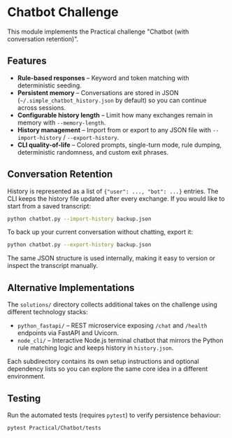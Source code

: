 # Chatbot Challenge

This module implements the Practical challenge "Chatbot (with conversation retention)".

## Features

* **Rule-based responses** – Keyword and token matching with deterministic seeding.
* **Persistent memory** – Conversations are stored in JSON (`~/.simple_chatbot_history.json` by default) so you can continue across sessions.
* **Configurable history length** – Limit how many exchanges remain in memory with `--memory-length`.
* **History management** – Import from or export to any JSON file with `--import-history` / `--export-history`.
* **CLI quality-of-life** – Colored prompts, single-turn mode, rule dumping, deterministic randomness, and custom exit phrases.

## Conversation Retention

History is represented as a list of `{"user": ..., "bot": ...}` entries. The CLI keeps the history file updated after every exchange. If you would like to start from a saved transcript:

```bash
python chatbot.py --import-history backup.json
```

To back up your current conversation without chatting, export it:

```bash
python chatbot.py --export-history backup.json
```

The same JSON structure is used internally, making it easy to version or inspect the transcript manually.

## Alternative Implementations

The `solutions/` directory collects additional takes on the challenge using
different technology stacks:

* `python_fastapi/` – REST microservice exposing `/chat` and `/health` endpoints
  via FastAPI and Uvicorn.
* `node_cli/` – Interactive Node.js terminal chatbot that mirrors the Python
  rule matching logic and keeps history in `history.json`.

Each subdirectory contains its own setup instructions and optional dependency
lists so you can explore the same core idea in a different environment.

## Testing

Run the automated tests (requires `pytest`) to verify persistence behaviour:

```bash
pytest Practical/Chatbot/tests
```
